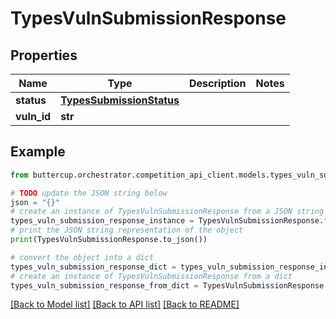 # TypesVulnSubmissionResponse


## Properties

Name | Type | Description | Notes
------------ | ------------- | ------------- | -------------
**status** | [**TypesSubmissionStatus**](TypesSubmissionStatus.md) |  | 
**vuln_id** | **str** |  | 

## Example

```python
from buttercup.orchestrator.competition_api_client.models.types_vuln_submission_response import TypesVulnSubmissionResponse

# TODO update the JSON string below
json = "{}"
# create an instance of TypesVulnSubmissionResponse from a JSON string
types_vuln_submission_response_instance = TypesVulnSubmissionResponse.from_json(json)
# print the JSON string representation of the object
print(TypesVulnSubmissionResponse.to_json())

# convert the object into a dict
types_vuln_submission_response_dict = types_vuln_submission_response_instance.to_dict()
# create an instance of TypesVulnSubmissionResponse from a dict
types_vuln_submission_response_from_dict = TypesVulnSubmissionResponse.from_dict(types_vuln_submission_response_dict)
```
[[Back to Model list]](../README.md#documentation-for-models) [[Back to API list]](../README.md#documentation-for-api-endpoints) [[Back to README]](../README.md)


